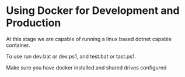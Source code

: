 # Using Docker for Development and Production

At this stage we are capable of running a linux based dotnet capable container.

To use run dev.bat or dev.ps1, and test.bat or tast.ps1.

Make sure you have docker installed and shared drives configured